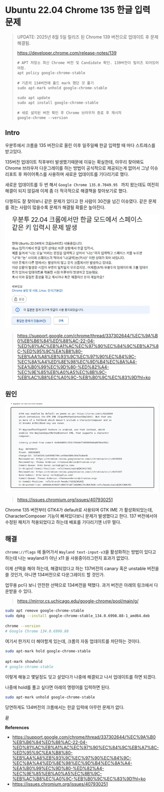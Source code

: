 # Ubuntu 22.04 Chrome 135 한글 입력 문제

> UPDATE: 2025년 8월 5일 릴리즈 된 Chrome 139 버전으로 업데이트 후 문제 해결됨.
>
> https://developer.chrome.com/release-notes/139
>
> ```
> # APT 저장소 최신 Chrome 버전 및 Candidate 확인. 139버전이 릴리즈 되어있어야함.
> apt policy google-chrome-stable
> 
> # 기존의 134버전에 홀드 mark 했던 것 풀기
> sudo apt-mark unhold google-chrome-stable
> 
> sudo apt update
> sudo apt install google-chrome-stable
> 
> # 새로 설치된 버전 확인 후 Chrome 브라우저 종료 후 재시작
> google-chrome --version
> ```
>
> 

## Intro

우분투에서 크롬을 135 버전으로 올린 이후 일주일째 한글 입력할 때 마다 스트레스를 받고있다.

135버전 업데이트 직후부터 발생했기때문에 이유는 확실한데, 아무리 찾아봐도 Chrome 브라우저 다운그레이를 하는 방법이 공식적으로 제공되는게 없어서 그냥 이슈 리포트 후 파이어폭스를 사용하며 새로운 업데이트를 기다리기로 했다.

새로운 업데이트를 두 번 해서 `Google Chrome 135.0.7049.95 ` 까지 왔는데도 여전히 해결이 되지 않길래 이제 좀 더 적극적으로 해결책을 찾아보기로 했다.

다행히도 잘 찾아보니 같은 문제가 있다고 한 사람이 30건을 넘긴 이슈였다. 같은 문제를 겪는 사람이 많을수록 문제가 해결될 확률은 높아진다.

![2](https://raw.githubusercontent.com/ShanePark/mdblog/main/devops/browser/chrome-135-korean.assets/2.webp)

> https://support.google.com/chrome/thread/337302644/%EC%9A%B0%EB%B6%84%ED%88%AC-22-04-%ED%81%AC%EB%A1%AC%EC%97%90%EC%84%9C%EB%A7%8C-%ED%95%9C%EA%B8%80-%EB%AA%A8%EB%93%9C%EC%97%90%EC%84%9C-%EC%8A%A4%ED%8E%98%EC%9D%B4%EC%8A%A4-%EA%B0%99%EC%9D%80-%ED%82%A4-%EC%9E%85%EB%A0%A5%EC%8B%9C-%EB%AC%B8%EC%A0%9C-%EB%B0%9C%EC%83%9D?hl=ko

## 원인

![3](https://raw.githubusercontent.com/ShanePark/mdblog/main/devops/browser/chrome-135-korean.assets/3.webp)

> https://issues.chromium.org/issues/407930251

Chrome 135 버전부터 GTK4가 default로 사용되며 GTK IME 가 활성화되었는데, CharacterComposer 기능이 빠져있다보니 문제가 발생했다고 한다. 137 버전에서야 수정된 패치가 적용되었다고 하는데 배포를 기다리기엔 너무 멀다.

## 해결

`chrome://flags` 에 들어가서 `Wayland text-input-v3`을 활성화하는 방법이 있다고하는데 나는 wayland가 아닌 x11 을 사용중이라그런지 효과가 없었다.

이제 선택을 해야 하는데, 해결되었다고 하는 137버전의 canary 혹은 unstable 버전을 쓸 것인가, 아니면 134버전으로 다운그레이드 할 것인가.

업무용 pc다 보니 안전한 선택으로 134버전을 택했다. 과거 버전은 아래의 링크에서 다운받을 수 있다.

> https://mirror.cs.uchicago.edu/google-chrome/pool/main/g/

```bash
sudo apt remove google-chrome-stable
sudo dpkg --install google-chrome-stable_134.0.6998.88-1_amd64.deb

chrome --version            
# Google Chrome 134.0.6998.88 
```

여기서 한가지 더 해야할게 있는데, 크롬의 자동 업데이트를 차단하는 것이다.

```bash
sudo apt-mark hold google-chrome-stable

apt-mark showhold
# google-chrome-stable
```

이렇게 해놓고 몇달정도 잊고 살았다가 나중에 해결되고 나서 업데이트를 하면 되겠다.

나중에 hold를 풀고 싶다면 아래의 명령어를 입력하면 된다.

```bash
sudo apt-mark unhold google-chrome-stable
```

당연하게도 134버전의 크롬에서는 한글 입력에 아무런 문제가 없다.

끝



**References**

- https://support.google.com/chrome/thread/337302644/%EC%9A%B0%EB%B6%84%ED%88%AC-22-04-%ED%81%AC%EB%A1%AC%EC%97%90%EC%84%9C%EB%A7%8C-%ED%95%9C%EA%B8%80-%EB%AA%A8%EB%93%9C%EC%97%90%EC%84%9C-%EC%8A%A4%ED%8E%98%EC%9D%B4%EC%8A%A4-%EA%B0%99%EC%9D%80-%ED%82%A4-%EC%9E%85%EB%A0%A5%EC%8B%9C-%EB%AC%B8%EC%A0%9C-%EB%B0%9C%EC%83%9D?hl=ko
- https://issues.chromium.org/issues/407930251